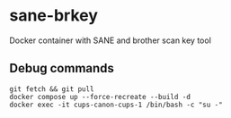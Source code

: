 # sane-brkey

Docker container with SANE and brother scan key tool

## Debug commands

```
git fetch && git pull
docker compose up --force-recreate --build -d
docker exec -it cups-canon-cups-1 /bin/bash -c "su -"
```
